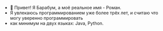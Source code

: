 - 👋 Привет! Я Барабум, а моё реальное имя - Роман.
- Я увлекаюсь программированием уже более трёх лет, и считаю что могу уверенно программировать
- как минимум на двух языках: Java, Python.
<!---
barabumjcp/barabumjcp is a ✨ special ✨ repository because its `README.md` (this file) appears on your GitHub profile.
You can click the Preview link to take a look at your changes.
--->
